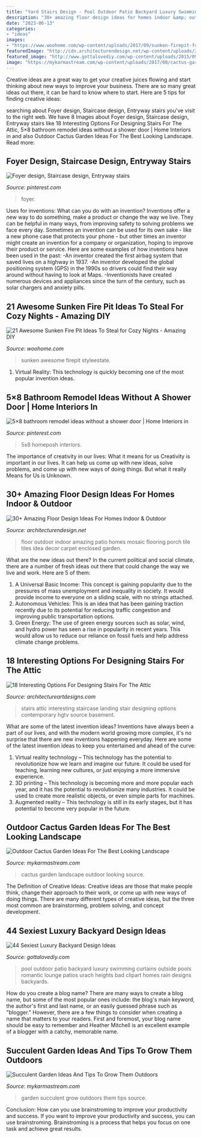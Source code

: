```yaml
---
title: "Yard Stairs Design - Pool Outdoor Patio Backyard Luxury Swimming Curtains Outside Pools Romantic Lounge Patios Urach Heights Bad Clipart Homes Rain Designs Backyards"
description: "30+ amazing floor design ideas for homes indoor &amp; outdoor"
date: "2023-06-13"
categories:
- "ideas"
images:
- "https://www.woohome.com/wp-content/uploads/2017/09/sunken-firepit-for-cozy-nights-7.jpg"
featuredImage: "http://cdn.architecturendesign.net/wp-content/uploads/2015/08/AD-Indoor-Outdoor-Floor-Design-Ideas-21.jpg"
featured_image: "http://www.gottalovediy.com/wp-content/uploads/2015/09/225.jpg"
image: "https://mykarmastream.com/wp-content/uploads/2017/08/cactus-garden-10.jpeg"
---
```



Creative ideas are a great way to get your creative juices flowing and start thinking about new ways to improve your business. There are so many great ideas out there, it can be hard to know where to start. Here are 5 tips for finding creative ideas:

	

		
searching about Foyer design, Staircase design, Entryway stairs you've visit to the right web. We have 8 Images about Foyer design, Staircase design, Entryway stairs like 18 Interesting Options For Designing Stairs For The Attic, 5×8 bathroom remodel ideas without a shower door | Home Interiors in and also Outdoor Cactus Garden Ideas For The Best Looking Landscape. Read more:
		
    
## Foyer Design, Staircase Design, Entryway Stairs

<img loading=lazy src="https://i.pinimg.com/736x/37/0c/52/370c5230a170880a25cdefc86f479cba.jpg" onerror="this.onerror=null;this.src='https://tse1.mm.bing.net/th?id=OIP.K32klFUoBq7_UFUjcdpEtAHaKE&amp;pid=15.1';" alt="Foyer design, Staircase design, Entryway stairs">

_Source: pinterest.com_

>foyer. 

	

Uses for inventions: What can you do with an invention?
Inventions offer a new way to do something, make a product or change the way we live. They can be helpful in many ways, from improving safety to solving problems we face every day. Sometimes an invention can be used for its own sake - like a new phone case that protects your phone - but other times an inventor might create an invention for a company or organization, hoping to improve their product or service. Here are some examples of how inventions have been used in the past: 
-An inventor created the first airbag system that saved lives on a highway in 1937.
-An inventor developed the global positioning system (GPS) in the 1990s so drivers could find their way around without having to look at Maps.
-Inventionists have created numerous devices and appliances since the turn of the century, such as solar chargers and anxiety pills.

    
## 21 Awesome Sunken Fire Pit Ideas To Steal For Cozy Nights - Amazing DIY

<img loading=lazy src="https://www.woohome.com/wp-content/uploads/2017/09/sunken-firepit-for-cozy-nights-7.jpg" onerror="this.onerror=null;this.src='https://tse2.mm.bing.net/th?id=OIP.ABRIuNq92EtkkGhfLnp0wwHaK8&amp;pid=15.1';" alt="21 Awesome Sunken Fire Pit Ideas To Steal for Cozy Nights - Amazing DIY">

_Source: woohome.com_

>sunken awesome firepit styleestate. 

	

1. Virtual Reality: This technology is quickly becoming one of the most popular invention ideas.

    
## 5×8 Bathroom Remodel Ideas Without A Shower Door | Home Interiors In

<img loading=lazy src="https://i.pinimg.com/736x/e0/9b/d9/e09bd9289ebd05866bc167b4b017a798.jpg" onerror="this.onerror=null;this.src='https://tse1.mm.bing.net/th?id=OIP.U8ARpgu_eviWc80a2AW8IgAAAA&amp;pid=15.1';" alt="5×8 bathroom remodel ideas without a shower door | Home Interiors in">

_Source: pinterest.com_

>5x8 homeposh interiors. 

	

The importance of creativity in our lives: What it means for us
Creativity is important in our lives. It can help us come up with new ideas, solve problems, and come up with new ways of doing things. But what it really Means for Us is Unknown.

    
## 30+ Amazing Floor Design Ideas For Homes Indoor &amp; Outdoor

<img loading=lazy src="http://cdn.architecturendesign.net/wp-content/uploads/2015/08/AD-Indoor-Outdoor-Floor-Design-Ideas-21.jpg" onerror="this.onerror=null;this.src='https://tse1.mm.bing.net/th?id=OIP.K8DN2tCv0pbdZ-JeeS_u-gHaLH&amp;pid=15.1';" alt="30+ Amazing Floor Design Ideas For Homes Indoor &amp; Outdoor">

_Source: architecturendesign.net_

>floor outdoor indoor amazing patio homes mosaic flooring porch tile tiles idea decor carpet enclosed garden. 

	

What are the new ideas out there?
In the current political and social climate, there are a number of fresh ideas out there that could change the way we live and work. Here are 5 of them: 
1. A Universal Basic Income: This concept is gaining popularity due to the pressures of mass unemployment and inequality in society. It would provide income to everyone on a sliding scale, with no strings attached.
2. Autonomous Vehicles: This is an idea that has been gaining traction recently due to its potential for reducing traffic congestion and improving public transportation options.
3. Green Energy: The use of green energy sources such as solar, wind, and hydro power has seen a rise in popularity in recent years. This would allow us to reduce our reliance on fossil fuels and help address climate change problems.

    
## 18 Interesting Options For Designing Stairs For The Attic

<img loading=lazy src="https://www.architectureartdesigns.com/wp-content/uploads/2016/09/17-3.jpg" onerror="this.onerror=null;this.src='https://tse3.mm.bing.net/th?id=OIP.u7wtwTpgwUwO1Oc_2iqXLQHaLJ&amp;pid=15.1';" alt="18 Interesting Options For Designing Stairs For The Attic">

_Source: architectureartdesigns.com_

>stairs attic interesting staircase landing stair designing options contemporary hgtv source basement. 

	

What are some of the latest invention ideas?
Inventions have always been a part of our lives, and with the modern world growing more complex, it's no surprise that there are new inventions happening everyday. Here are some of the latest invention ideas to keep you entertained and ahead of the curve: 
1. Virtual reality technology – This technology has the potential to revolutionize how we learn and imagine our future. It could be used for teaching, learning new cultures, or just enjoying a more immersive experience. 
2. 3D printing – This technology is becoming more and more popular each year, and it has the potential to revolutionize many industries. It could be used to create more realistic objects, or even simple parts for machines. 
3. Augmented reality – This technology is still in its early stages, but it has potential to become very popular in the future.

    
## Outdoor Cactus Garden Ideas For The Best Looking Landscape

<img loading=lazy src="https://mykarmastream.com/wp-content/uploads/2017/08/cactus-garden-10.jpeg" onerror="this.onerror=null;this.src='https://tse4.mm.bing.net/th?id=OIP.6nNeH__ofZESUzctsTT2WAHaLH&amp;pid=15.1';" alt="Outdoor Cactus Garden Ideas For The Best Looking Landscape">

_Source: mykarmastream.com_

>cactus garden landscape outdoor looking source. 

	

The Definition of Creative Ideas:
Creative ideas are those that make people think, change their approach to their work, or come up with new ways of doing things. There are many different types of creative ideas, but the three most common are brainstorming, problem solving, and concept development.

    
## 44 Sexiest Luxury Backyard Design Ideas

<img loading=lazy src="http://www.gottalovediy.com/wp-content/uploads/2015/09/225.jpg" onerror="this.onerror=null;this.src='https://tse1.mm.bing.net/th?id=OIP.OEe6Bx7Xll2_7AuUlyqgkgHaLE&amp;pid=15.1';" alt="44 Sexiest Luxury Backyard Design Ideas">

_Source: gottalovediy.com_

>pool outdoor patio backyard luxury swimming curtains outside pools romantic lounge patios urach heights bad clipart homes rain designs backyards. 

	

How do you create a blog name?
There are many ways to create a blog name, but some of the most popular ones include: the blog's main keyword, the author's first and last name, or an easily guessed phrase such as "blogger." However, there are a few things to consider when creating a name that matters to your readers. First and foremost, your blog name should be easy to remember and Heather Mitchell is an excellent example of a blogger with a catchy, memorable name.

    
## Succulent Garden Ideas And Tips To Grow Them Outdoors

<img loading=lazy src="https://mykarmastream.com/wp-content/uploads/2017/07/succulent-garden-2-535x797.jpg" onerror="this.onerror=null;this.src='https://tse1.mm.bing.net/th?id=OIP.awG5VHssw-IlE9Mp2QGkBwHaLC&amp;pid=15.1';" alt="Succulent Garden Ideas And Tips To Grow Them Outdoors">

_Source: mykarmastream.com_

>garden succulent grow outdoors them tips source. 

	

Conclusion: How can you use brainstroming to improve your productivity and success.
If you want to improve your productivity and success, you can use brainstroming. Brainstroming is a process that helps you focus on one task and achieve great results.


